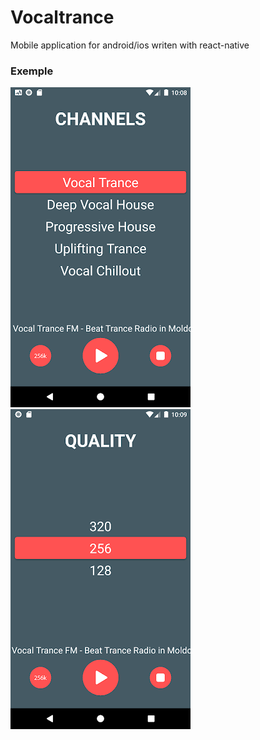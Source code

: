 # Vocaltrance

Mobile application for android/ios writen with react-native

### Exemple

![Alt text](images/vocaltrance_1.png 'demo')
![Alt text](images/vocaltrance_2.png 'demo')
